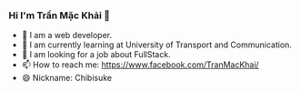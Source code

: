 ### Hi I'm Trần Mặc Khải 👋

- 🔭 I am a web developer.
- 🌱 I am currently learning at University of Transport and Communication.
- 🤔 I am looking for a job about FullStack.
- 📫 How to reach me: https://www.facebook.com/TranMacKhai/
- 😄 Nickname: Chibisuke 

